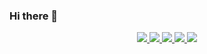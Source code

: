 ### Hi there 👋

<!--
**ascyrax/ascyrax** is a ✨ _special_ ✨ repository because its `README.md` (this file) appears on your GitHub profile.

Here are some ideas to get you started:

- 🔭 I’m currently working on ...
- 🌱 I’m currently learning ...
- 👯 I’m looking to collaborate on ...
- 🤔 I’m looking for help with ...
- 💬 Ask me about ...
- 📫 How to reach me: ...
- 😄 Pronouns: ...
- ⚡ Fun fact: ...
-->
<p align="center">
  <a href="https://twitter.com/ascyrax">
    <img src="https://img.shields.io/twitter/follow/ascyrax?color=blue&label=twitter&logo=twitter&logoColor=blue&style=for-the-badge" />
  </a>
  <a href="https://codeforces.com/profile/darklord."> 
    <img src="https://img.shields.io/twitter/follow/ascyrax?color=cyan&label=codeforces&logo=codeforces&logoColor=cyan&style=for-the-badge" />
  </a>
  <a href="https://www.codechef.com/users/darklord99"> 
    <img src="https://img.shields.io/twitter/follow/ascyrax?color=red&label=codechef&logo=codechef&logoColor=red&style=for-the-badge" />
  </a>
   <a href="https://atcoder.jp/users/ascyrax"> 
    <img src="https://img.shields.io/twitter/follow/ascyrax?color=green&label=atcoder&logo=topcoder&logoColor=green&style=for-the-badge" />
  </a>
  <a href="https://www.linkedin.com/in/ascyrax/"> 
    <img src="https://img.shields.io/twitter/follow/ascyrax?color=blue&label=linkedin&logo=linkedin&logoColor=blue&style=for-the-badge" />
  </a>
</p>
